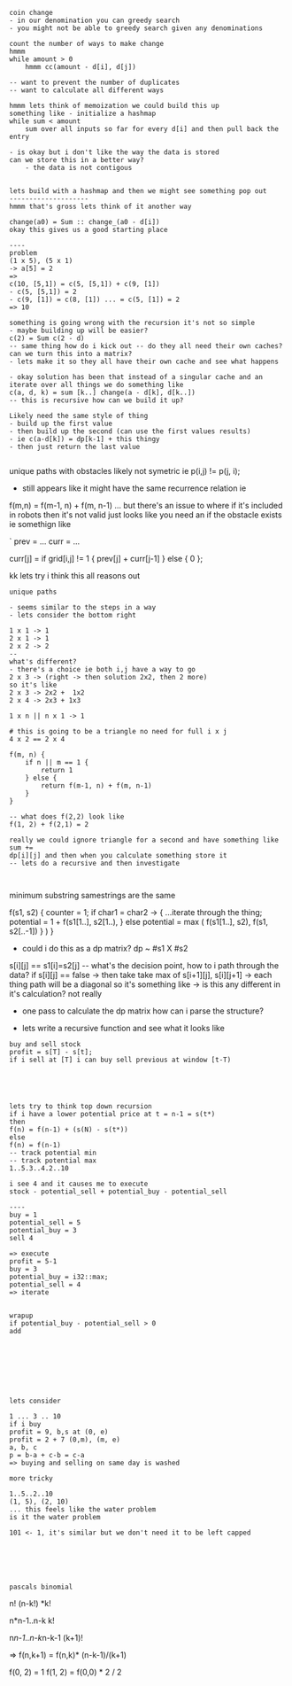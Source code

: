 ```
coin change
- in our denomination you can greedy search
- you might not be able to greedy search given any denominations

count the number of ways to make change
hmmm
while amount > 0
    hmmm cc(amount - d[i], d[j])

-- want to prevent the number of duplicates
-- want to calculate all different ways

hmmm lets think of memoization we could build this up
something like - initialize a hashmap
while sum < amount
    sum over all inputs so far for every d[i] and then pull back the entry

- is okay but i don't like the way the data is stored
can we store this in a better way?
    - the data is not contigous


lets build with a hashmap and then we might see something pop out
--------------------
hmmm that's gross lets think of it another way

change(a0) = Sum :: change_(a0 - d[i])
okay this gives us a good starting place

----
problem 
(1 x 5), (5 x 1)
-> a[5] = 2
=>
c(10, [5,1]) = c(5, [5,1]) + c(9, [1])
- c(5, [5,1]) = 2
- c(9, [1]) = c(8, [1]) ... = c(5, [1]) = 2
=> 10

something is going wrong with the recursion it's not so simple
- maybe building up will be easier?
c(2) = Sum c(2 - d) 
-- same thing how do i kick out -- do they all need their own caches?
can we turn this into a matrix?
- lets make it so they all have their own cache and see what happens

- okay solution has been that instead of a singular cache and an iterate over all things we do something like
c(a, d, k) = sum [k..] change(a - d[k], d[k..])
-- this is recursive how can we build it up?

Likely need the same style of thing
- build up the first value
- then build up the second (can use the first values results)
- ie c(a-d[k]) = dp[k-1] + this thingy
- then just return the last value


```
unique paths with obstacles
likely not symetric ie p(i,j) != p(j, i);
- still appears like it might have the same recurrence relation ie

f(m,n) = f(m-1, n) + f(m, n-1)
... but there's an issue to where if it's included in robots then it's not valid
just looks like you need an if the obstacle exists ie somethign like

`
prev = ...
curr = ...

curr[j] = if grid[i,j] != 1 {
    prev[j] + curr[j-1]
} else {
    0
};

kk lets try i think this all reasons out 


```
unique paths

- seems similar to the steps in a way
- lets consider the bottom right

1 x 1 -> 1
2 x 1 -> 1
2 x 2 -> 2
--
what's different?
- there's a choice ie both i,j have a way to go
2 x 3 -> (right -> then solution 2x2, then 2 more)
so it's like
2 x 3 -> 2x2 +  1x2
2 x 4 -> 2x3 + 1x3

1 x n || n x 1 -> 1

# this is going to be a triangle no need for full i x j
4 x 2 == 2 x 4

f(m, n) {
    if n || m == 1 {
        return 1
    } else {
        return f(m-1, n) + f(m, n-1)
    }
}

-- what does f(2,2) look like
f(1, 2) + f(2,1) = 2

really we could ignore triangle for a second and have something like
sum +=
dp[i][j] and then when you calculate something store it
-- lets do a recursive and then investigate



```
minimum substring
samestrings are the same 

f(s1, s2) {
    counter = 1;
    if char1 = char2 -> {
        ...iterate through the thing;
        potential = 1 + f(s1[1..], s2[1..),
    } else 
        potential = max (
            f(s1[1..], s2),
            f(s1, s2[..-1])
        }
    )
}

- could i do this as a dp matrix?
dp ~ #s1 X #s2

s[i][j] == s1[i]=s2[j]
-- what's the decision point, how to i path through the data?
if s[i][j] == false -> then take take max of
s[i+1][j], s[i][j+1]
-> each thing path will be a diagonal
so it's something like
-> is this any different in it's calculation?
not really

- one pass to calculate the dp matrix
how can i parse the structure?

- lets write a recursive function and see what it looks like


```
buy and sell stock
profit = s[T] - s[t];
if i sell at [T] i can buy sell previous at window [t-T)





lets try to think top down recursion
if i have a lower potential price at t = n-1 = s(t*)
then
f(n) = f(n-1) + (s(N) - s(t*))
else
f(n) = f(n-1)
-- track potential min
-- track potential max
1..5.3..4.2..10

i see 4 and it causes me to execute
stock - potential_sell + potential_buy - potential_sell 

----
buy = 1
potential_sell = 5
potential_buy = 3
sell 4

=> execute
profit = 5-1
buy = 3
potential_buy = i32::max;
potential_sell = 4
=> iterate


wrapup
if potential_buy - potential_sell > 0
add








lets consider

1 ... 3 .. 10
if i buy
profit = 9, b,s at (0, e)
profit = 2 + 7 (0,m), (m, e)
a, b, c
p = b-a + c-b = c-a
=> buying and selling on same day is washed

more tricky

1..5..2..10
(1, 5), (2, 10)
... this feels like the water problem
is it the water problem 

101 <- 1, it's similar but we don't need it to be left capped






pascals binomial
```
n!
(n-k!) *k!

n*n-1..n-k
k!

n*n-1..n-k*n-k-1
(k+1)!

=> f(n,k+1) = f(n,k)* (n-k-1)/(k+1)


f(0, 2) = 1
f(1, 2) = f(0,0) * 2 / 2


```
